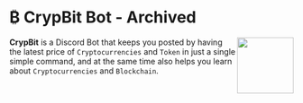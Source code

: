 # ₿ CrypBit Bot - Archived

<img align="right" height="100px" src="https://user-images.githubusercontent.com/51878265/155871109-d8712f03-e6ef-4195-aff4-52bb18b861ba.png" height= 150px>

**CrypBit** is a Discord Bot that keeps you posted by having the latest price of `Cryptocurrencies` and `Token` in just a single simple command, and at the same time also helps you learn about `Cryptocurrencies` and `Blockchain`.

